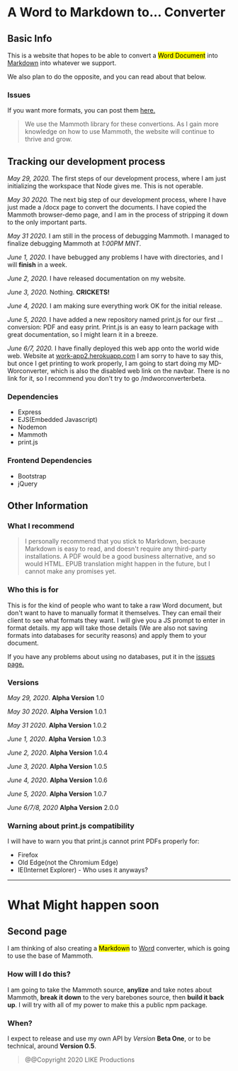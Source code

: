 # A Word to Markdown to... Converter

## Basic Info
This is a website that hopes to be able to convert a <mark>Word Document</mark> into <u>Markdown</u> into whatever we support.

We also plan to do the opposite, and you can read about that below.


### Issues
If you want more formats, you can post them <a href="https://github.com/yappermags/work_app/issues">here.</a>
> We use the Mammoth library for these convertions. As I gain more knowledge on how to use Mammoth, the website will continue to thrive and grow.

## Tracking our development process

*May 29, 2020.* The first steps of our development process, where I am just initializing the workspace that Node gives me. This is not operable.

*May 30 2020.* The next big step of our development process, where I have just made a /docx page to convert the documents. I have copied the Mammoth browser-demo page, and I am in the process of stripping it down to the only important parts. 

*May 31 2020.* I am still in the process of debugging Mammoth. I managed to finalize debugging Mammoth at *1:00PM MNT*.

*June 1, 2020.* I have bebugged any problems I have with directories, and I will **finish** in a week.

*June 2, 2020.* I have released documentation on my website.

*June 3, 2020.* Nothing. **CRICKETS!**

*June 4, 2020.* I am making sure everything work OK for the initial release.

*June 5, 2020.* I have added a new repository named print.js for our first ... conversion: PDF and easy print. Print.js is an easy to learn package with great documentation, so I might learn it in a breeze.

*June 6/7, 2020.* I have finally deployed this web app onto the world wide web. Website at <a href="work-app2.herokuapp.com">work-app2.herokuapp.com</a> I am sorry to have to say this, but once I get printing to work properly, I am going to start doing my MD-Worconverter, which is also the disabled web link on the navbar. There is no link for it, so I recommend you don't try to go /mdworconverterbeta.

### Dependencies

<ul>
<li>Express</li>
<li>EJS(Embedded Javascript)</li>
<li>Nodemon</li>
<li>Mammoth</li>
<li>print.js</li>
</ul>

### Frontend Dependencies

<ul>
<li>Bootstrap</li>
<li>jQuery</li>
</ul>

## Other Information

### What I recommend

>I personally recommend that you stick to Markdown, because Markdown is easy to read, and doesn't require any third-party installations. A PDF would be a good business alternative, and so would HTML. EPUB translation might happen in the future, but I cannot make any promises yet.

### Who this is for
 This is for the kind of people who want to take a raw Word document, but don't want to have to manually format it themselves. They can email their client to see what formats they want. I will give you a JS prompt to enter in format details. my app will take those details (We are also not saving formats into databases for security reasons) and apply them to your document.

If you have any problems about using no databases, put it in the <a href="https://github.com/yappermags/work_app/issues">issues page.</a>

### Versions

*May 29, 2020*. **Alpha Version** 1.0

*May 30 2020*. **Alpha Version** 1.0.1

*May 31 2020*. **Alpha Version** 1.0.2

*June 1, 2020*. **Alpha Version** 1.0.3

*June 2, 2020*. **Alpha Version** 1.0.4

*June 3, 2020*. **Alpha Version** 1.0.5

*June 4, 2020*. **Alpha Version** 1.0.6

*June 5, 2020*. **Alpha Version** 1.0.7

*June 6/7/8, 2020* **Alpha Version** 2.0.0

### Warning about print.js compatibility

I will have to warn you that print.js cannot print PDFs properly for:
<ul>
<li>Firefox</li>
<li>Old Edge(not the Chromium Edge)</li>
<li>IE(Internet Explorer) - Who uses it anyways?</li>
</ul>

------
# What Might happen soon

## Second page

I am thinking of also creating a <mark>Markdown</mark> to <u>Word</u> converter, which is going to use the base of Mammoth. 

### How will I do this?
I am going to take the Mammoth source, **anylize** and take notes about Mammoth, **break it down** to the very barebones source, then **build it back up**. I will try with all of my power to make this a public npm package.

### When?

I expect to release and use my own API by *Version* **Beta One**, or to be technical, around **Version 0.5**.

> @@Copyright 2020 LIKE Productions